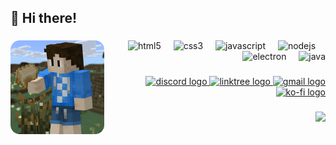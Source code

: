 <h2 align="left">👋 Hi there!</h2>

###

<img align="left" height="150" src="https://github.com/MaximeriX/MaximeriX/blob/main/profile-image.png?raw=true" />

###

<div align="right">
  <img src="https://cdn.simpleicons.org/html5/E34F26" height="30" alt="html5" />
  <img width="12" />
  <img src="https://cdn.jsdelivr.net/gh/devicons/devicon/icons/css3/css3-original.svg" height="30" alt="css3" />
  <img width="12" />
  <img src="https://cdn.simpleicons.org/javascript/F7DF1E" height="30" alt="javascript" />
  <img width="12" />
  <img src="https://cdn.jsdelivr.net/gh/devicons/devicon/icons/nodejs/nodejs-original.svg" height="30" alt="nodejs" />
  <img width="12" />
  <img src="https://cdn.simpleicons.org/electron/47848F" height="30" alt="electron" />
  <img width="12" />
  <img src="https://cdn.jsdelivr.net/gh/devicons/devicon/icons/java/java-original.svg" height="30" alt="java" />
</div>

###

<div align="right">
  <a href="https://discord.gg/C8gtNVfVJE" target="_blank">
    <img src="https://raw.githubusercontent.com/maurodesouza/profile-readme-generator/master/src/assets/icons/social/discord/default.svg" width="47" height="35" alt="discord logo"  />
  </a>
  <a href="https://linktr.ee/MaximeriX" target="_blank">
    <img src="https://raw.githubusercontent.com/maurodesouza/profile-readme-generator/master/src/assets/icons/social/linktree/default.svg" width="47" height="35" alt="linktree logo"  />
  </a>
  <a href=""mailto:maximerix.official@gmail.com"" target="_blank">
    <img src="https://raw.githubusercontent.com/maurodesouza/profile-readme-generator/master/src/assets/icons/social/gmail/default.svg" width="47" height="35" alt="gmail logo"  />
  </a>
  <a href="https://ko-fi.com/maximerix" target="_blank">
    <img src="https://ugc.production.linktr.ee/bcbcf74b-b98a-4857-95e0-79b15ca00070_kofi-icon-linktree.png" width="35" height="35" alt="ko-fi logo"  />
  </a>
</div>

###

<img align="right" src="https://visitor-badge.laobi.icu/badge?page_id=MaximeriX.MaximeriX&left_color=%232d333b&right_color=%232d333b&left_text=Visitors"  />

###
